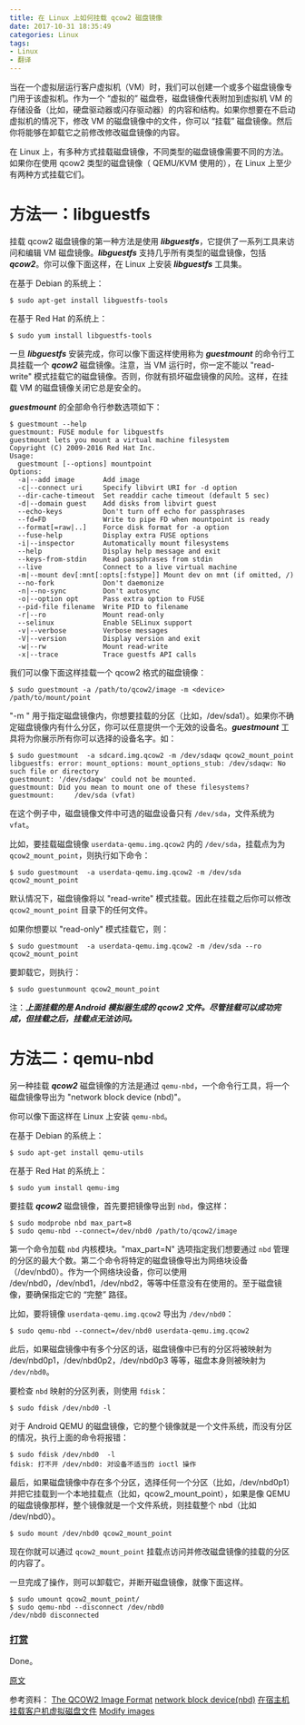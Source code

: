 ```yaml
---
title: 在 Linux 上如何挂载 qcow2 磁盘镜像
date: 2017-10-31 18:35:49
categories: Linux
tags:
- Linux
- 翻译
---
```


当在一个虚拟层运行客户虚拟机（VM）时，我们可以创建一个或多个磁盘镜像专门用于该虚拟机。作为一个 “虚拟的” 磁盘卷，磁盘镜像代表附加到虚拟机 VM 的存储设备（比如，硬盘驱动器或闪存驱动器）的内容和结构。如果你想要在不启动虚拟机的情况下，修改 VM 的磁盘镜像中的文件，你可以 “挂载” 磁盘镜像。然后你将能够在卸载它之前修改修改磁盘镜像的内容。
<!--more-->
在 Linux 上，有多种方式挂载磁盘镜像，不同类型的磁盘镜像需要不同的方法。如果你在使用 qcow2 类型的磁盘镜像（ QEMU/KVM 使用的），在 Linux 上至少有两种方式挂载它们。

# 方法一：libguestfs

挂载 qcow2 磁盘镜像的第一种方法是使用 ***libguestfs***，它提供了一系列工具来访问和编辑 VM 磁盘镜像。***libguestfs*** 支持几乎所有类型的磁盘镜像，包括 ***qcow2***。你可以像下面这样，在 Linux 上安装 ***libguestfs*** 工具集。

在基于 Debian 的系统上：

```
$ sudo apt-get install libguestfs-tools
```

在基于 Red Hat 的系统上：

```
$ sudo yum install libguestfs-tools
```

一旦 ***libguestfs*** 安装完成，你可以像下面这样使用称为 ***guestmount*** 的命令行工具挂载一个 ***qcow2*** 磁盘镜像。注意，当 VM 运行时，你一定不能以 "read-write" 模式挂载它的磁盘镜像。否则，你就有损坏磁盘镜像的风险。这样，在挂载 VM 的磁盘镜像关闭它总是安全的。

***guestmount*** 的全部命令行参数选项如下：

```
$ guestmount --help
guestmount: FUSE module for libguestfs
guestmount lets you mount a virtual machine filesystem
Copyright (C) 2009-2016 Red Hat Inc.
Usage:
  guestmount [--options] mountpoint
Options:
  -a|--add image       Add image
  -c|--connect uri     Specify libvirt URI for -d option
  --dir-cache-timeout  Set readdir cache timeout (default 5 sec)
  -d|--domain guest    Add disks from libvirt guest
  --echo-keys          Don't turn off echo for passphrases
  --fd=FD              Write to pipe FD when mountpoint is ready
  --format[=raw|..]    Force disk format for -a option
  --fuse-help          Display extra FUSE options
  -i|--inspector       Automatically mount filesystems
  --help               Display help message and exit
  --keys-from-stdin    Read passphrases from stdin
  --live               Connect to a live virtual machine
  -m|--mount dev[:mnt[:opts[:fstype]] Mount dev on mnt (if omitted, /)
  --no-fork            Don't daemonize
  -n|--no-sync         Don't autosync
  -o|--option opt      Pass extra option to FUSE
  --pid-file filename  Write PID to filename
  -r|--ro              Mount read-only
  --selinux            Enable SELinux support
  -v|--verbose         Verbose messages
  -V|--version         Display version and exit
  -w|--rw              Mount read-write
  -x|--trace           Trace guestfs API calls
```

我们可以像下面这样挂载一个 qcow2 格式的磁盘镜像：

```
$ sudo guestmount -a /path/to/qcow2/image -m <device> /path/to/mount/point
```

"-m <device>" 用于指定磁盘镜像内，你想要挂载的分区（比如，/dev/sda1）。如果你不确定磁盘镜像内有什么分区，你可以任意提供一个无效的设备名。***guestmount*** 工具将为你展示所有你可以选择的设备名字。如：

```
$ sudo guestmount  -a sdcard.img.qcow2 -m /dev/sdaqw qcow2_mount_point
libguestfs: error: mount_options: mount_options_stub: /dev/sdaqw: No such file or directory
guestmount: '/dev/sdaqw' could not be mounted.
guestmount: Did you mean to mount one of these filesystems?
guestmount: 	/dev/sda (vfat)
```

在这个例子中，磁盘镜像文件中可选的磁盘设备只有 `/dev/sda`，文件系统为 `vfat`。

比如，要挂载磁盘镜像 `userdata-qemu.img.qcow2` 内的 `/dev/sda`，挂载点为为 `qcow2_mount_point`，则执行如下命令：

```
$ sudo guestmount  -a userdata-qemu.img.qcow2 -m /dev/sda qcow2_mount_point
```

默认情况下，磁盘镜像将以 "read-write" 模式挂载。因此在挂载之后你可以修改 `qcow2_mount_point` 目录下的任何文件。

如果你想要以 "read-only" 模式挂载它，则：

```
$ sudo guestmount  -a userdata-qemu.img.qcow2 -m /dev/sda --ro qcow2_mount_point
```

要卸载它，则执行：

```
$ sudo guestunmount qcow2_mount_point
```

注：***上面挂载的是 Android 模拟器生成的 qcow2 文件。尽管挂载可以成功完成，但挂载之后，挂载点无法访问。***

# 方法二：qemu-nbd

另一种挂载 ***qcow2*** 磁盘镜像的方法是通过 `qemu-nbd`，一个命令行工具，将一个磁盘镜像导出为 "network block device (nbd)"。

你可以像下面这样在 Linux 上安装 `qemu-nbd`。

在基于 Debian 的系统上：

```
$ sudo apt-get install qemu-utils
```

在基于 Red Hat 的系统上：

```
$ sudo yum install qemu-img
```

要挂载 ***qcow2*** 磁盘镜像，首先要把镜像导出到 `nbd`，像这样：

```
$ sudo modprobe nbd max_part=8
$ sudo qemu-nbd --connect=/dev/nbd0 /path/to/qcow2/image
```

第一个命令加载 `nbd` 内核模块。"max_part=N" 选项指定我们想要通过 `nbd` 管理的分区的最大个数。第二个命令将特定的磁盘镜像导出为网络块设备（/dev/nbd0）。作为一个网络块设备，你可以使用  /dev/nbd0，/dev/nbd1，/dev/nbd2，等等中任意没有在使用的。至于磁盘镜像，要确保指定它的 “完整” 路径。

比如，要将镜像 `userdata-qemu.img.qcow2` 导出为 `/dev/nbd0`：

```
$ sudo qemu-nbd --connect=/dev/nbd0 userdata-qemu.img.qcow2
```

此后，如果磁盘镜像中有多个分区的话，磁盘镜像中已有的分区将被映射为 /dev/nbd0p1，/dev/nbd0p2，/dev/nbd0p3 等等，磁盘本身则被映射为 `/dev/nbd0`。

要检查 `nbd` 映射的分区列表，则使用 `fdisk`：

```
$ sudo fdisk /dev/nbd0 -l
```

对于 Android QEMU 的磁盘镜像，它的整个镜像就是一个文件系统，而没有分区的情况，执行上面的命令将报错：

```
$ sudo fdisk /dev/nbd0  -l
fdisk: 打不开 /dev/nbd0: 对设备不适当的 ioctl 操作
```

最后，如果磁盘镜像中存在多个分区，选择任何一个分区（比如，/dev/nbd0p1）并把它挂载到一个本地挂载点（比如，qcow2_mount_point），如果是像 QEMU 的磁盘镜像那样，整个镜像就是一个文件系统，则挂载整个 nbd（比如 /dev/nbd0）。

```
$ sudo mount /dev/nbd0 qcow2_mount_point
```

现在你就可以通过 `qcow2_mount_point` 挂载点访问并修改磁盘镜像的挂载的分区的内容了。

一旦完成了操作，则可以卸载它，并断开磁盘镜像，就像下面这样。

```
$ sudo umount qcow2_mount_point/
$ sudo qemu-nbd --disconnect /dev/nbd0 
/dev/nbd0 disconnected
```

### [打赏](https://www.wolfcstech.com/about/donate.html)

Done。

[原文](http://ask.xmodulo.com/mount-qcow2-disk-image-linux.html)

参考资料：
[The QCOW2 Image Format](https://people.gnome.org/~markmc/qcow-image-format.html)
[network block device(nbd)](https://yq.aliyun.com/articles/17222)
[在宿主机挂载客户机虚拟磁盘文件](http://www.xiyang-liu.com/2012/11/18/mount-guest-filesystem-in-host/)
[Modify images](https://docs.openstack.org/image-guide/modify-images.html)
